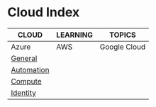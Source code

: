 # Cloud Index

|CLOUD|LEARNING|TOPICS|
|---|---|---|
|Azure|AWS|Google Cloud|
|[General](azure-general)|||
|[Automation](azure-automation)|||
|[Compute](azure-compute)|||
|[Identity](azure-identity)|||
